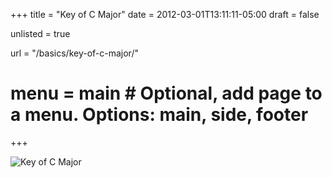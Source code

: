 +++
title = "Key of C Major"
date = 2012-03-01T13:11:11-05:00
draft = false

unlisted = true

url = "/basics/key-of-c-major/"

# menu = main # Optional, add page to a menu. Options: main, side, footer
+++

![Key of C Major](/images/Key-of-C-Major-with-Secondary-Dominants.jpg)
